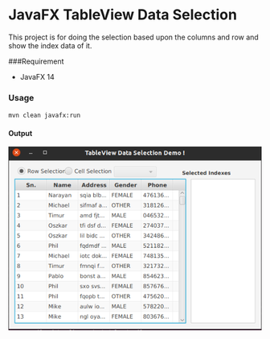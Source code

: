# JavaFX TableView Data Selection

This project is for doing the selection based upon the columns and row and show the index data of it. 

###Requirement
- JavaFX 14

### Usage
```shell script
mvn clean javafx:run
```

#### Output
![Table View Data Selection](output.png)



